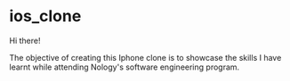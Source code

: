 # ios_clone

Hi there!

The objective of creating this Iphone clone is to showcase the skills I have learnt while attending Nology's software engineering program. 

